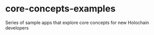 # core-concepts-examples
Series of sample apps that explore core concepts for new Holochain developers
